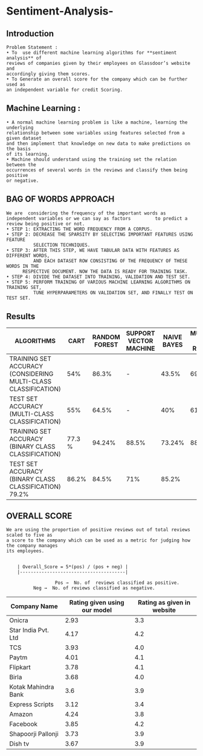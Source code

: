 # Sentiment-Analysis-

## Introduction

    Problem Statement : 
    • To  use different machine learning algorithms for **sentiment analysis** of 
    reviews of companies given by their employees on Glassdoor’s website and
    accordingly giving them scores. 
    • To Generate an overall score for the company which can be further used as 
    an independent variable for credit Scoring.
 
## Machine Learning :
	
    • A normal machine learning problem is like a machine, learning the underlying
    relationship between some variables using features selected from a given dataset
    and then implement that knowledge on new data to make predictions on the basis 
    of its learning. 
    • Machine should understand using the training set the relation between the 
    occurrences of several words in the reviews and classify them being positive
    or negative. 

 ## BAG OF WORDS APPROACH
 
    We are  considering the frequency of the important words as independent variables or we can say as factors         to predict a review being positive or not.
    • STEP 1: EXTRACTING THE WORD FREQUENCY FROM A CORPUS. 
    • STEP 2: DECREASE THE SPARSITY BY SELECTING IMPORTANT FEATURES USING FEATURE 
              SELECTION TECHNIQUES.
    • STEP 3: AFTER THIS STEP, WE HAVE TABULAR DATA WITH FEATURES AS DIFFERENT WORDS,
              AND EACH DATASET ROW CONSISTING OF THE FREQUENCY OF THESE WORDS IN THE 
	      RESPECTIVE DOCUMENT. NOW THE DATA IS READY FOR TRAINING TASK.
    • STEP 4: DIVIDE THE DATASET INTO TRAINING, VALIDATION AND TEST SET.
    • STEP 5: PERFORM TRAINING OF VARIOUS MACHINE LEARNING ALGORITHMS ON TRAINING SET, 
              TUNE HYPERPARAMETERS ON VALIDATION SET, AND FINALLY TEST ON TEST SET.

## Results

  | ALGORITHMS | CART | RANDOM FOREST | SUPPORT VECTOR MACHINE | NAIVE BAYES | MULTINOMIAL LOGISTIC REGRESSION |
  | ---------- | ---- | --------------|------------------------| ------------|---------------------------------|
  | TRAINING SET ACCURACY (CONSIDERING MULTI-CLASS CLASSIFICATION) | 54% | 86.3% | - | 43.5% | 69.11% |
  | TEST SET ACCURACY (MULTI-CLASS CLASSIFICATION) | 55% | 64.5% |  - |40% | 61% |
  | TRAINING SET ACCURACY (BINARY CLASS CLASSIFICATION) | 77.3 % | 94.24% | 88.5% | 73.24% | 88.3 % |
  | TEST SET ACCURACY (BINARY CLASS CLASSIFICATION) 79.2% | 86.2% | 84.5% | 71% |85.2% |


## OVERALL SCORE 

    We are using the proportion of positive reviews out of total reviews scaled to five as
    a score to the company which can be used as a metric for judging how the company manages
    its employees.
			
	
        | Overall_Score = 5*(pos) / (pos + neg) |
        |---------------------------------------|  
	
                      Pos →  No. of  reviews classified as positive.
		      Neg →  No. of reviews classified as negative.


 | Company Name | Rating given using our model | Rating as given in website |
 | -------------| -----------------------------| ---------------------------| 
 | Onicra | 2.93 | 3.3 |
 | Star India Pvt. Ltd | 4.17 | 4.2 |
 | TCS | 3.93 | 4.0 |
 | Paytm | 4.01 | 4.1 |
 | Flipkart | 3.78 | 4.1 |
 | Birla | 3.68 | 4.0 |
 | Kotak Mahindra Bank | 3.6 | 3.9 |
 | Express Scripts| 3.12 | 3.4 |
 | Amazon | 4.24 | 3.8 |
 | Facebook | 3.85 | 4.2 |
 | Shapoorji Pallonji | 3.73 | 3.9
 | Dish tv | 3.67 | 3.9 |



  


